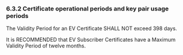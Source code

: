 ### 6.3.2 Certificate operational periods and key pair usage periods
The Validity Period for an EV Certificate SHALL NOT exceed 398 days.

It is RECOMMENDED that EV Subscriber Certificates have a Maximum Validity Period of twelve months.

